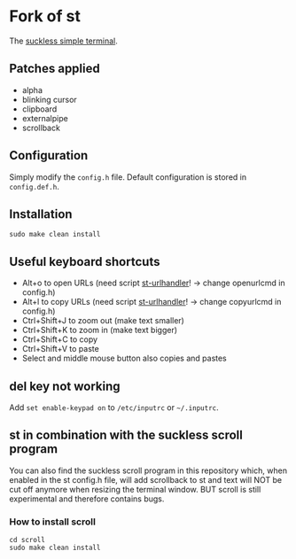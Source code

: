 # Fork of st

The [suckless simple terminal](https://st.suckless.org/). 

## Patches applied

+ alpha
+ blinking cursor
+ clipboard 
+ externalpipe
+ scrollback 

## Configuration

Simply modify the `config.h` file. 
Default configuration is stored in `config.def.h`.

## Installation

```
sudo make clean install
```

## Useful keyboard shortcuts

+ Alt+o to open URLs (need script [st-urlhandler](https://github.com/flolesko/scripts/blob/master/st-urlhandler)! -> change openurlcmd in config.h)
+ Alt+l to copy URLs (need script [st-urlhandler](https://github.com/flolesko/scripts/blob/master/st-urlhandler)! -> change copyurlcmd in config.h)
+ Ctrl+Shift+J to zoom out (make text smaller)
+ Ctrl+Shift+K to zoom in (make text bigger)
+ Ctrl+Shift+C to copy
+ Ctrl+Shift+V to paste
+ Select and middle mouse button also copies and pastes

## del key not working
Add `set enable-keypad on` to `/etc/inputrc` or `~/.inputrc`.

## st in combination with the suckless scroll program

You can also find the suckless scroll program in this repository which,
when enabled in the st config.h file, will add scrollback to st and text 
will NOT be cut off anymore when resizing the terminal window. BUT scroll 
is still experimental and therefore contains bugs.

### How to install scroll

```
cd scroll
sudo make clean install
```
